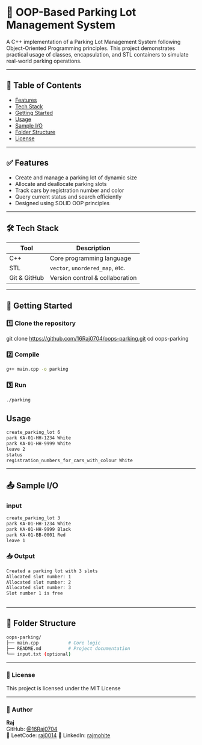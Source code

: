 # 🚗 OOP-Based Parking Lot Management System

A C++ implementation of a Parking Lot Management System following Object-Oriented Programming principles. This project demonstrates practical usage of classes, encapsulation, and STL containers to simulate real-world parking operations.

---
## 📌 Table of Contents


- [Features](#features)
- [Tech Stack](#tech-stack)
- [Getting Started](#getting-started)
- [Usage](#usage)
- [Sample I/O](#sample-io)
- [Folder Structure](#folder-structure)
- [License](#license)

---

## ✅ Features

- Create and manage a parking lot of dynamic size
- Allocate and deallocate parking slots
- Track cars by registration number and color
- Query current status and search efficiently
- Designed using SOLID OOP principles

---

## 🛠️ Tech Stack

| Tool         | Description                       |
|--------------|-----------------------------------|
| C++          | Core programming language         |
| STL          | `vector`, `unordered_map`, etc.   |
| Git & GitHub | Version control & collaboration   |

---

## 🚀 Getting Started

### 1️⃣ Clone the repository

git clone https://github.com/16Raj0704/oops-parking.git
cd oops-parking

### 2️⃣ Compile
```bash
g++ main.cpp -o parking
```
### 3️⃣ Run 

```bash
./parking 
```
 
## Usage
```bash
create_parking_lot 6
park KA-01-HH-1234 White
park KA-01-HH-9999 White
leave 2
status
registration_numbers_for_cars_with_colour White

```

---
## 📤 Sample I/O

### input
```bash
create_parking_lot 3
park KA-01-HH-1234 White
park KA-01-HH-9999 Black
park KA-01-BB-0001 Red
leave 1
```
### 📥 Output
```bash
Created a parking lot with 3 slots
Allocated slot number: 1
Allocated slot number: 2
Allocated slot number: 3
Slot number 1 is free
 
```
---
## 📁 Folder Structure
```bash
oops-parking/
├── main.cpp           # Core logic
├── README.md          # Project documentation
└── input.txt (optional)
```
---
###  📝 License 
This project is licensed under the MIT License

---
### 👤 Author 

**Raj**  
GitHub: [@16Raj0704](https://github.com/16Raj0704)  
🚀 LeetCode: [raj0014](https://leetcode.com/raj0014) 
💼 LinkedIn: [rajmohite](https://www.linkedin.com/in/rajmohite)
